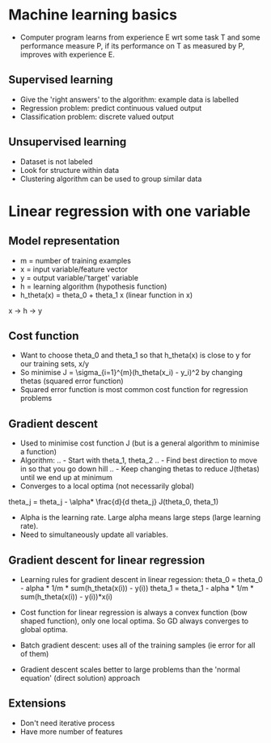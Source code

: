 # Machine learning basics

- Computer program learns from experience E wrt some task T and some performance measure P, if its performance on T as measured by P, improves with experience E.

## Supervised learning

- Give the 'right answers' to the algorithm: example data is labelled
- Regression problem: predict continuous valued output
- Classification problem: discrete valued output

## Unsupervised learning

- Dataset is not labeled
- Look for structure within data
- Clustering algorithm can be used to group similar data

# Linear regression with one variable

## Model representation

- m = number of training examples
- x = input variable/feature vector
- y = output variable/'target' variable
- h = learning algorithm (hypothesis function)
- h_theta(x) = theta_0 + theta_1 x (linear function in x)

x -> h -> y

## Cost function

- Want to choose theta_0 and theta_1 so that h_theta(x) is close to y for our training sets, x/y
- So minimise J = \sigma_{i=1}^{m}(h_theta(x_i) - y_i)^2 by changing thetas (squared error function)
- Squared error function is most common cost function for regression problems

## Gradient descent

- Used to minimise cost function J (but is a general algorithm to minimise a function)
- Algorithm:
.. - Start with theta_1, theta_2
.. - Find best direction to move in so that you go down hill
.. - Keep changing thetas to reduce J(thetas) until we end up at minimum
- Converges to a local optima (not necessarily global)

theta_j = theta_j - \alpha* \frac{d}{d theta_j} J(theta_0, theta_1)

- Alpha is the learning rate. Large alpha means large steps (large learning rate).
- Need to simultaneously update all variables.

## Gradient descent for linear regression

- Learning rules for gradient descent in linear regession: 
theta_0 = theta_0 - alpha * 1/m * sum(h_theta(x(i)) - y(i))
theta_1 = theta_1 - alpha * 1/m * sum(h_theta(x(i)) - y(i))*x(i)

- Cost function for linear regression is always a convex function (bow shaped function), only one local optima. So GD always converges to global optima.
- Batch gradient descent: uses all of the training samples (ie error for all of them)
- Gradient descent scales better to large problems than the 'normal equation' (direct solution) approach

## Extensions

- Don't need iterative process
- Have more number of features








